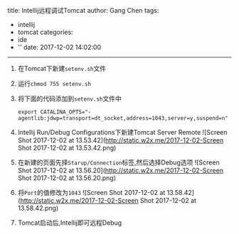 title: Intellij远程调试Tomcat
author: Gang Chen
tags:
  - intellij
  - tomcat
categories:
  - ide
  - ''
date: 2017-12-02 14:02:00
---
1. 在Tomcat下新建`setenv.sh`文件
2. 运行`chmod 755 setenv.sh`
3. 将下面的代码添加到`setenv.sh`文件中

    ```
    export CATALINA_OPTS="-agentlib:jdwp=transport=dt_socket,address=1043,server=y,suspend=n"

    ```
4. Intellij Run/Debug Configurations下新建Tomcat Server Remote
![Screen Shot 2017-12-02 at 13.53.42](http://static.w2x.me/2017-12-02-Screen Shot 2017-12-02 at 13.53.42.png)

5. 在新建的页面先择`Starup/Connection`标签,然后选择Debug选项
![Screen Shot 2017-12-02 at 13.56.20](http://static.w2x.me/2017-12-02-Screen Shot 2017-12-02 at 13.56.20.png)

6. 将`Port`的值修改为`1043`
![Screen Shot 2017-12-02 at 13.58.42](http://static.w2x.me/2017-12-02-Screen Shot 2017-12-02 at 13.58.42.png)

7. Tomcat启动后,Intellij即可远程Debug





